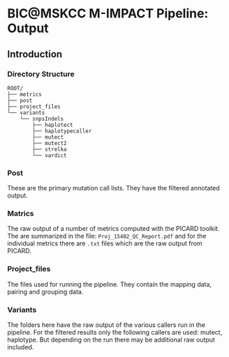 # BIC@MSKCC M-IMPACT Pipeline: Output

## Introduction

### Directory Structure

```
ROOT/
├── metrics
├── post
├── project_files
└── variants
    └── snpsIndels
        ├── haplotect
        ├── haplotypecaller
        ├── mutect
        ├── mutect2
        ├── strelka
        └── vardict
```

### Post

These are the primary mutation call lists. They have the filtered annotated output.

### Matrics

The raw output of a number of metrics computed with the PICARD toolkit. The are summarized in the file: `Proj_15402_QC_Report.pdf` and for the individual metrics there are `.txt` files which are the raw output from PICARD.

### Project_files

The files used for running the pipeline. They contain the mapping data, pairing and grouping data.

### Variants

The folders here have the raw output of the various callers run in the pipeline. For the filtered results only the following callers are used: mutect, haplotype. But depending on the run there may be additional raw output included.


